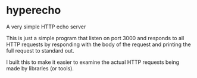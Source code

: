 # hyperecho
A very simple HTTP echo server

This is just a simple program that listen on port 3000 and responds to all HTTP
requests by responding with the body of the request and printing the full
request to standard out.

I built this to make it easier to examine the actual HTTP requests being made by
libraries (or tools).
